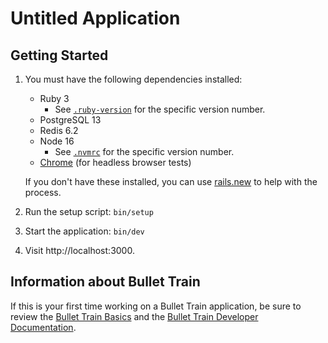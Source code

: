 # Untitled Application

## Getting Started

1. You must have the following dependencies installed:

     - Ruby 3
          - See [`.ruby-version`](.ruby-version) for the specific version number.
     - PostgreSQL 13
     - Redis 6.2
     - Node 16 
          - See [`.nvmrc`](.nvmrc) for the specific version number.
     - [Chrome](https://www.google.com/search?q=chrome) (for headless browser tests)

    If you don't have these installed, you can use [rails.new](https://rails.new) to help with the process.

2. Run the setup script: `bin/setup`
3. Start the application: `bin/dev`
4. Visit http://localhost:3000.

## Information about Bullet Train
If this is your first time working on a Bullet Train application, be sure to review the [Bullet Train Basics](https://github.com/bullet-train-co/bullet_train) and the [Bullet Train Developer Documentation](http://tailwind.bullettrain.co/docs).
